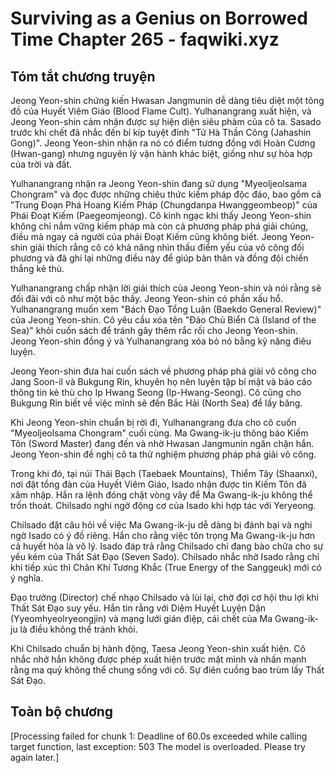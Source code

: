 # Surviving as a Genius on Borrowed Time Chapter 265 - faqwiki.xyz

## Tóm tắt chương truyện

Jeong Yeon-shin chứng kiến Hwasan Jangmunin dễ dàng tiêu diệt một tông đồ của Huyết Viêm Giáo (Blood Flame Cult). Yulhanangrang xuất hiện, và Jeong Yeon-shin cảm nhận được sự hiện diện siêu phàm của cô ta. Sasado trước khi chết đã nhắc đến bí kíp tuyệt đỉnh "Tử Hà Thần Công (Jahashin Gong)". Jeong Yeon-shin nhận ra nó có điểm tương đồng với Hoàn Cương (Hwan-gang) nhưng nguyên lý vận hành khác biệt, giống như sự hòa hợp của trời và đất.

Yulhanangrang nhận ra Jeong Yeon-shin đang sử dụng "Myeoljeolsama Chongram" và đọc được những chiêu thức kiếm pháp độc đáo, bao gồm cả "Trung Đoạn Phá Hoang Kiếm Pháp (Chungdanpa Hwanggeombeop)" của Phái Đoạt Kiếm (Paegeomjeong). Cô kinh ngạc khi thấy Jeong Yeon-shin không chỉ nắm vững kiếm pháp mà còn cả phương pháp phá giải chúng, điều mà ngay cả người của phái Đoạt Kiếm cũng không biết. Jeong Yeon-shin giải thích rằng cô có khả năng nhìn thấu điểm yếu của võ công đối phương và đã ghi lại những điều này để giúp bản thân và đồng đội chiến thắng kẻ thù.

Yulhanangrang chấp nhận lời giải thích của Jeong Yeon-shin và nói rằng sẽ đối đãi với cô như một bậc thầy. Jeong Yeon-shin có phần xấu hổ. Yulhanangrang muốn xem "Bách Đạo Tổng Luận (Baekdo General Review)" của Jeong Yeon-shin. Cô yêu cầu xóa tên "Đảo Chủ Biển Cả (Island of the Sea)" khỏi cuốn sách để tránh gây thêm rắc rối cho Jeong Yeon-shin. Jeong Yeon-shin đồng ý và Yulhanangrang xóa bỏ nó bằng kỹ năng điêu luyện.

Jeong Yeon-shin đưa hai cuốn sách về phương pháp phá giải võ công cho Jang Soon-il và Bukgung Rin, khuyên họ nên luyện tập bí mật và báo cáo thông tin kẻ thù cho Ip Hwang Seong (Ip-Hwang-Seong). Cô cũng cho Bukgung Rin biết về việc mình sẽ đến Bắc Hải (North Sea) để lấy băng.

Khi Jeong Yeon-shin chuẩn bị rời đi, Yulhanangrang đưa cho cô cuốn "Myeoljeolsama Chongram" cuối cùng. Ma Gwang-ik-ju thông báo Kiếm Tôn (Sword Master) đang đến và nhờ Hwasan Jangmunin ngăn chặn hắn. Jeong Yeon-shin đề nghị cô ta thử nghiệm phương pháp phá giải võ công.

Trong khi đó, tại núi Thái Bạch (Taebaek Mountains), Thiểm Tây (Shaanxi), nơi đặt tổng đàn của Huyết Viêm Giáo, Isado nhận được tin Kiếm Tôn đã xâm nhập. Hắn ra lệnh đóng chặt vòng vây để Ma Gwang-ik-ju không thể trốn thoát. Chilsado nghi ngờ động cơ của Isado khi hợp tác với Yeryeong.

Chilsado đặt câu hỏi về việc Ma Gwang-ik-ju dễ dàng bị đánh bại và nghi ngờ Isado có ý đồ riêng. Hắn cho rằng việc tôn trọng Ma Gwang-ik-ju hơn cả huyết hỏa là vô lý. Isado đáp trả rằng Chilsado chỉ đang bào chữa cho sự yếu kém của Thất Sát Đạo (Seven Sado). Chilsado nhắc nhở Isado rằng chỉ khi tiếp xúc thì Chân Khí Tương Khắc (True Energy of the Sanggeuk) mới có ý nghĩa.

Đạo trưởng (Director) chế nhạo Chilsado và lùi lại, chờ đợi cơ hội thu lợi khi Thất Sát Đạo suy yếu. Hắn tin rằng với Diệm Huyết Luyện Dận (Yyeomhyeolryeongjin) và mạng lưới gián điệp, cái chết của Ma Gwang-ik-ju là điều không thể tránh khỏi.

Khi Chilsado chuẩn bị hành động, Taesa Jeong Yeon-shin xuất hiện. Cô nhắc nhở hắn không được phép xuất hiện trước mặt mình và nhấn mạnh rằng ma quỷ không thể chung sống với cô. Sự điên cuồng bao trùm lấy Thất Sát Đạo.

## Toàn bộ chương

[Processing failed for chunk 1: Deadline of 60.0s exceeded while calling target function, last exception: 503 The model is overloaded. Please try again later.]